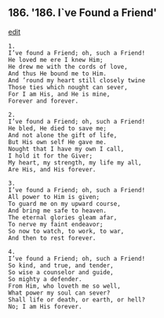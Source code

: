 
## 186.  '186. I\`ve Found a Friend'
[edit](https://docs.google.com/document/d/1uLtSnhGjvUkCzB8IyxjeeqfpyCo3sB9D/edit?mode=html)






    1.
    I’ve found a Friend; oh, such a Friend!
    He loved me ere I knew Him;
    He drew me with the cords of love,
    And thus He bound me to Him.
    And ’round my heart still closely twine
    Those ties which nought can sever,
    For I am His, and He is mine,
    Forever and forever.

    2.
    I’ve found a Friend; oh, such a Friend!
    He bled, He died to save me;
    And not alone the gift of life,
    But His own self He gave me.
    Nought that I have my own I call,
    I hold it for the Giver;
    My heart, my strength, my life my all,
    Are His, and His forever.

    3.
    I’ve found a Friend; oh, such a Friend!
    All power to Him is given;
    To guard me on my upward course,
    And bring me safe to heaven.
    The eternal glories gleam afar,
    To nerve my faint endeavor;
    So now to watch, to work, to war,
    And then to rest forever.

    4.
    I’ve found a Friend; oh, such a Friend!
    So kind, and true, and tender,
    So wise a counselor and guide,
    So mighty a defender.
    From Him, who loveth me so well,
    What power my soul can sever?
    Shall life or death, or earth, or hell?
    No; I am His forever.

